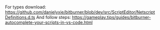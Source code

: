 

For types download: https://github.com/danielyxie/bitburner/blob/dev/src/ScriptEditor/NetscriptDefinitions.d.ts
And follow steps: https://gameplay.tips/guides/bitburner-autocomplete-your-scripts-in-vs-code.html 
